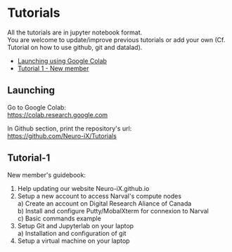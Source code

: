 # Tutorials

All the tutorials are in jupyter notebook format. \
You are welcome to update/improve previous tutorials or add your own (Cf. Tutorial on how to use github, git and datalad).

- [Launching using Google Colab](#Launching)
- [Tutorial 1 - New member](#Tutorial-1)
  
## Launching

Go to Google Colab: \
https://colab.research.google.com

In Github section, print the repository's url: \
https://github.com/Neuro-iX/Tutorials

## Tutorial-1

New member's guidebook: 

1. Help updating our website Neuro-iX.github.io
2. Setup a new account to access Narval's compute nodes \
    a) Create an account on Digital Research Aliance of Canada \
    b) Install and configure Putty/MobalXterm for connexion to Narval \
    c) Basic commands example
3. Setup Git and Jupyterlab on your laptop \
    a) Installation and configuration of git
4. Setup a virtual machine on your laptop

